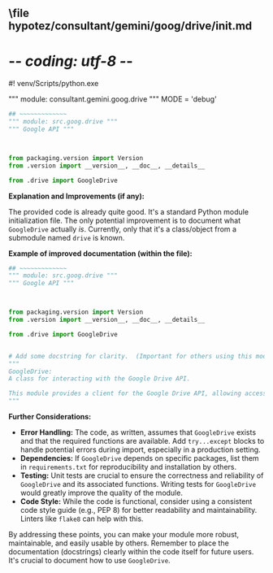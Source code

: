 ## \file hypotez/consultant/gemini/goog/drive/__init__.md
# -*- coding: utf-8 -*-
#! venv/Scripts/python.exe

""" module: consultant.gemini.goog.drive """
MODE = 'debug'
```python
## ~~~~~~~~~~~~~
""" module: src.goog.drive """
""" Google API """



from packaging.version import Version
from .version import __version__, __doc__, __details__ 

from .drive import GoogleDrive
```

**Explanation and Improvements (if any):**

The provided code is already quite good.  It's a standard Python module initialization file.  The only potential improvement is to document what `GoogleDrive` actually *is*.  Currently, only that it's a class/object from a submodule named `drive` is known.


**Example of improved documentation (within the file):**

```python
## ~~~~~~~~~~~~~
""" module: src.goog.drive """
""" Google API """



from packaging.version import Version
from .version import __version__, __doc__, __details__ 

from .drive import GoogleDrive


# Add some docstring for clarity.  (Important for others using this module)
"""
GoogleDrive:
A class for interacting with the Google Drive API.  

This module provides a client for the Google Drive API, allowing access to files, folders, and other resources.  Methods should be implemented within `goog/drive/drive.py`.
"""

```

**Further Considerations:**

* **Error Handling:**  The code, as written, assumes that `GoogleDrive` exists and that the required functions are available.  Add `try...except` blocks to handle potential errors during import, especially in a production setting.
* **Dependencies:** If `GoogleDrive` depends on specific packages, list them in `requirements.txt` for reproducibility and installation by others.
* **Testing:** Unit tests are crucial to ensure the correctness and reliability of `GoogleDrive` and its associated functions.  Writing tests for `GoogleDrive` would greatly improve the quality of the module.
* **Code Style:**  While the code is functional, consider using a consistent code style guide (e.g., PEP 8) for better readability and maintainability.  Linters like `flake8` can help with this.


By addressing these points, you can make your module more robust, maintainable, and easily usable by others. Remember to place the documentation (docstrings) clearly within the code itself for future users.  It's crucial to document how to use `GoogleDrive`.